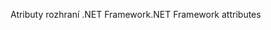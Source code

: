 <span data-ttu-id="e1731-101">Atributy rozhraní .NET Framework</span><span class="sxs-lookup"><span data-stu-id="e1731-101">.NET Framework attributes</span></span>